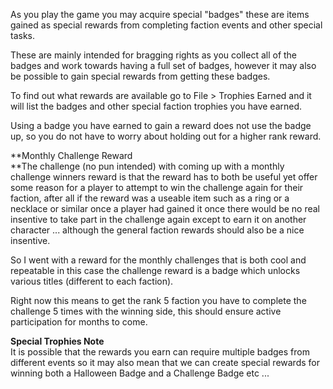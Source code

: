 As you play the game you may acquire special "badges" these are items gained as special rewards from completing faction events and other special tasks.

These are mainly intended for bragging rights as you collect all of the badges and work towards having a full set of badges, however it may also be possible to gain special rewards from getting these badges.

To find out what rewards are available go to File > Trophies Earned and it will list the badges and other special faction trophies you have earned.

Using a badge you have earned to gain a reward does not use the badge up, so you do not have to worry about holding out for a higher rank reward.

**Monthly Challenge Reward  
**The challenge (no pun intended) with coming up with a monthly challenge winners reward is that the reward has to both be useful yet offer some reason for a player to attempt to win the challenge again for their faction, after all if the reward was a useable item such as a ring or a necklace or similar once a player had gained it once there would be no real insentive to take part in the challenge again except to earn it on another character ... although the general faction rewards should also be a nice insentive.

So I went with a reward for the monthly challenges that is both cool and repeatable in this case the challenge reward is a badge which unlocks various titles (different to each faction).

Right now this means to get the rank 5 faction you have to complete the challenge 5 times with the winning side, this should ensure active participation for months to come.

**Special Trophies Note**  
It is possible that the rewards you earn can require multiple badges from different events so it may also mean that we can create special rewards for winning both a Halloween Badge and a Challenge Badge etc ...